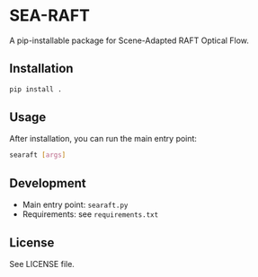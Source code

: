 # SEA-RAFT

A pip-installable package for Scene-Adapted RAFT Optical Flow.

## Installation

```bash
pip install .
```

## Usage

After installation, you can run the main entry point:

```bash
searaft [args]
```

## Development

- Main entry point: `searaft.py`
- Requirements: see `requirements.txt`

## License
See LICENSE file.
